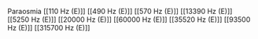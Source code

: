 Paraosmia
[[110 Hz (E)]]
[[490 Hz (E)]]
[[570 Hz (E)]]
[[13390 Hz (E)]]
[[5250 Hz (E)]]
[[20000 Hz (E)]]
[[60000 Hz (E)]]
[[35520 Hz (E)]]
[[93500 Hz (E)]]
[[315700 Hz (E)]]